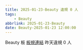 ```yaml
---
title: 2025-01-23-Beauty 違規 0 人
tags:
    - Beauty
abbrlink: 2025-01-23-Beauty
date: Beauty-2025-01-23 12:00:00
---
```

Beauty 板 [板規連結](https://www.ptt.cc/bbs/Beauty/M.1630069980.A.84B.html)
昨天違規 0 人
